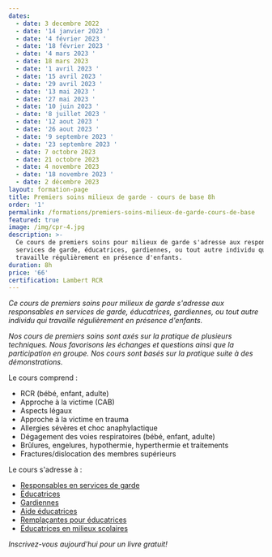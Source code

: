 ```yaml
---
dates:
  - date: 3 decembre 2022
  - date: '14 janvier 2023 '
  - date: '4 février 2023 '
  - date: '18 février 2023 '
  - date: '4 mars 2023 '
  - date: 18 mars 2023
  - date: '1 avril 2023 '
  - date: '15 avril 2023 '
  - date: '29 avril 2023 '
  - date: '13 mai 2023 '
  - date: '27 mai 2023 '
  - date: '10 juin 2023 '
  - date: '8 juillet 2023 '
  - date: '12 aout 2023 '
  - date: '26 aout 2023 '
  - date: '9 septembre 2023 '
  - date: '23 septembre 2023 '
  - date: 7 octobre 2023
  - date: 21 octobre 2023
  - date: 4 novembre 2023
  - date: '18 novembre 2023 '
  - date: 2 décembre 2023
layout: formation-page
title: Premiers soins milieux de garde - cours de base 8h
order: '1'
permalink: /formations/premiers-soins-milieux-de-garde-cours-de-base
featured: true
image: /img/cpr-4.jpg
description: >-
  Ce cours de premiers soins pour milieux de garde s'adresse aux responsables en
  services de garde, éducatrices, gardiennes, ou tout autre individu qui
  travaille régulièrement en présence d'enfants.
duration: 8h
price: '66'
certification: Lambert RCR
---
```

_Ce cours de premiers soins pour milieux de garde s'adresse aux responsables en services de garde, éducatrices, gardiennes, ou tout autre individu qui travaille régulièrement en présence d'enfants._

_Nos cours de premiers soins sont axés sur la pratique de plusieurs techniques. Nous favorisons les échanges et questions ainsi que la participation en groupe. Nos cours sont basés sur la pratique suite à des démonstrations._

Le cours comprend :

* RCR (bébé, enfant, adulte)
* Approche à la victime (CAB)
* Aspects légaux
* Approche à la victime en trauma
* Allergies sévères et choc anaphylactique
* Dégagement des voies respiratoires (bébé, enfant, adulte)
* Brûlures, engelures, hypothermie, hyperthermie et traitements
* Fractures/dislocation des membres supérieurs

Le cours s'adresse à :

* [Responsables en services de garde](https://lambertrcr.com/2018/01/09/%C3%A0-qui-s-adresse-le-cours-de-premiers-soins-en-milieu-de-garde/)
* [Éducatrices](https://lambertrcr.com/2018/01/09/%C3%A0-qui-s-adresse-le-cours-de-premiers-soins-en-milieu-de-garde/)
* [Gardiennes](https://lambertrcr.com/2018/01/09/%C3%A0-qui-s-adresse-le-cours-de-premiers-soins-en-milieu-de-garde/)
* [Aide éducatrices](https://lambertrcr.com/2018/01/09/%C3%A0-qui-s-adresse-le-cours-de-premiers-soins-en-milieu-de-garde/)
* [Remplaçantes pour éducatrices](https://lambertrcr.com/2018/01/09/%C3%A0-qui-s-adresse-le-cours-de-premiers-soins-en-milieu-de-garde/)
* [Éducatrices en milieux scolaires](https://lambertrcr.com/2018/01/09/%C3%A0-qui-s-adresse-le-cours-de-premiers-soins-en-milieu-de-garde/)



_Inscrivez-vous aujourd'hui pour un livre gratuit!_
